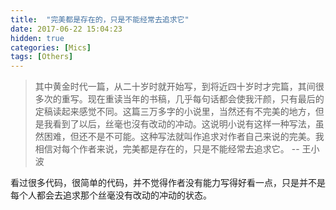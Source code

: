 ```yaml
---
title:  "完美都是存在的，只是不能经常去追求它"
date: 2017-06-22 15:04:23
hidden: true
categories: [Mics]
tags: [Others]
---
```


> 其中黄金时代一篇，从二十岁时就开始写，到将近四十岁时才完篇，其间很多次的重写。现在重读当年的书稿，几乎每句话都会使我汗颜，只有最后的定稿读起来感觉不同。这篇三万多字的小说里，当然还有不完美的地方，但是我看到了以后，丝毫也沒有改动的冲动。这说明小说有这样一种写法，虽然困难，但还不是不可能。这种写法就叫作追求对作者自己来说的完美。我相信对每个作者来说，完美都是存在的，只是不能经常去追求它。 -- 王小波


看过很多代码，很简单的代码，并不觉得作者没有能力写得好看一点，只是并不是每个人都会去追求那个丝毫没有改动的冲动的状态。